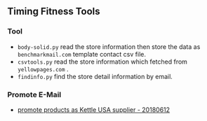 ## Timing Fitness Tools

### Tool

* `body-solid.py` read the store information then store the data as `benchmarkmail.com` template contact csv file.
* `csvtools.py` read the store information which fetched from `yellowpages.com` .
* `findinfo.py` find the store detail information by email.

### Promote E-Mail
* [promote products as Kettle USA supplier - 20180612](./mails/20180612/content.html)

